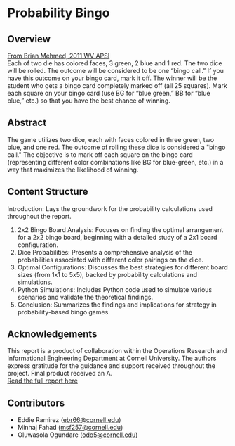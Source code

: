 # Probability Bingo

## Overview
[From Brian Mehmed, 2011 WV APSI](http://noblestatman.com/uploads/6/6/7/3/66731677/probability_bingo.pdf) <br>
Each of two die has colored faces, 3 green, 2 blue and 1 red. The two dice
will be rolled. The outcome will be considered to be one “bingo call.” If you
have this outcome on your bingo card, mark it off. The winner will be the
student who gets a bingo card completely marked off (all 25 squares). Mark
each square on your bingo card (use BG for “blue green,” BB for “blue
blue,” etc.) so that you have the best chance of winning.

## Abstract
The game utilizes two dice, each with faces colored in three green, two blue, and one red. The outcome of rolling these dice is considered a "bingo call." The objective is to mark off each square on the bingo card (representing different color combinations like BG for blue-green, etc.) in a way that maximizes the likelihood of winning.

## Content Structure
Introduction: Lays the groundwork for the probability calculations used throughout the report.
1. 2x2 Bingo Board Analysis: Focuses on finding the optimal arrangement for a 2x2 bingo board, beginning with a detailed study of a 2x1 board configuration.
2. Dice Probabilities: Presents a comprehensive analysis of the probabilities associated with different color pairings on the dice.
3. Optimal Configurations: Discusses the best strategies for different board sizes (from 1x1 to 5x5), backed by probability calculations and simulations.
4. Python Simulations: Includes Python code used to simulate various scenarios and validate the theoretical findings.
5. Conclusion: Summarizes the findings and implications for strategy in probability-based bingo games.

## Acknowledgements
This report is a product of collaboration within the Operations Research and Informational Engineering Department at Cornell University. The authors express gratitude for the guidance and support received throughout the project. Final product received an A. <br>
[Read the full report here](https://drive.google.com/file/d/13wmMNELudqDmzZL0l-1teYHXZIX7tvFW/view?usp=sharing)

## Contributors
- Eddie Ramirez (ebr66@cornell.edu)
- Minhaj Fahad (msf257@cornell.edu)
- Oluwasola Ogundare (odo5@cornell.edu)
